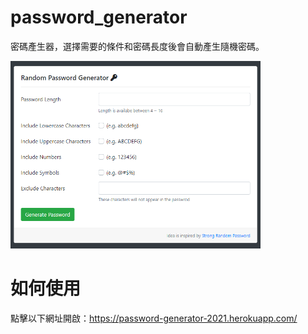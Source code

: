 # password_generator
密碼產生器，選擇需要的條件和密碼長度後會自動產生隨機密碼。

<img src="https://github.com/pchu128/password_generator/blob/master/Cover.png" width="400px" height="300px">

# 如何使用
點擊以下網址開啟：https://password-generator-2021.herokuapp.com/
